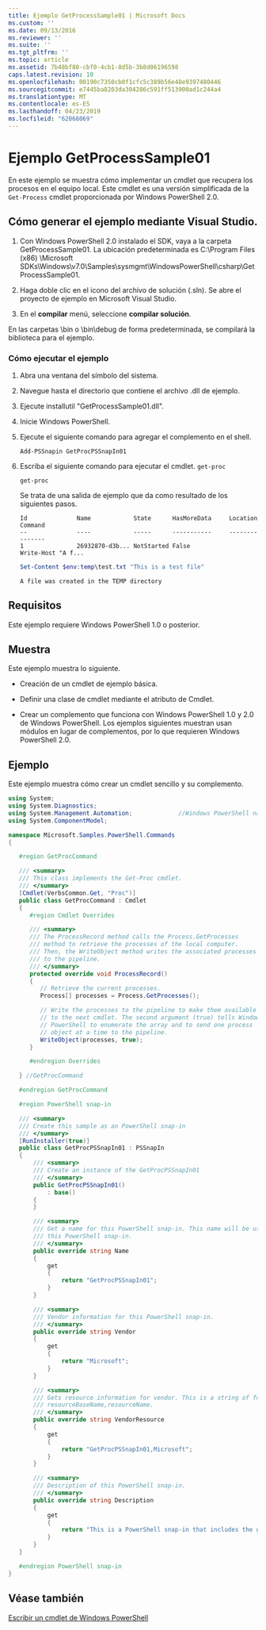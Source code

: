 ```yaml
---
title: Ejemplo GetProcessSample01 | Microsoft Docs
ms.custom: ''
ms.date: 09/13/2016
ms.reviewer: ''
ms.suite: ''
ms.tgt_pltfrm: ''
ms.topic: article
ms.assetid: 7b48bf80-cbf0-4cb1-8d5b-3b8d06196598
caps.latest.revision: 10
ms.openlocfilehash: 00190c7350cb0f1cfc5c389b56e48e9397480446
ms.sourcegitcommit: e7445ba8203da304286c591ff513900ad1c244a4
ms.translationtype: MT
ms.contentlocale: es-ES
ms.lasthandoff: 04/23/2019
ms.locfileid: "62068069"
---
```

# <a name="getprocesssample01-sample"></a>Ejemplo GetProcessSample01

En este ejemplo se muestra cómo implementar un cmdlet que recupera los procesos en el equipo local. Este cmdlet es una versión simplificada de la `Get-Process` cmdlet proporcionada por Windows PowerShell 2.0.

## <a name="how-to-build-the-sample-by-using-visual-studio"></a>Cómo generar el ejemplo mediante Visual Studio.

1. Con Windows PowerShell 2.0 instalado el SDK, vaya a la carpeta GetProcessSample01. La ubicación predeterminada es C:\Program Files (x86) \Microsoft SDKs\Windows\v7.0\Samples\sysmgmt\WindowsPowerShell\csharp\GetProcessSample01.

2. Haga doble clic en el icono del archivo de solución (.sln). Se abre el proyecto de ejemplo en Microsoft Visual Studio.

3. En el **compilar** menú, seleccione **compilar solución**.

  En las carpetas \bin o \bin\debug de forma predeterminada, se compilará la biblioteca para el ejemplo.

### <a name="how-to-run-the-sample"></a>Cómo ejecutar el ejemplo

1. Abra una ventana del símbolo del sistema.

2. Navegue hasta el directorio que contiene el archivo .dll de ejemplo.

3. Ejecute installutil "GetProcessSample01.dll".

4. Inicie Windows PowerShell.

5. Ejecute el siguiente comando para agregar el complemento en el shell.

   `Add-PSSnapin GetProcPSSnapIn01`

6. Escriba el siguiente comando para ejecutar el cmdlet. `get-proc`

   `get-proc`

   Se trata de una salida de ejemplo que da como resultado de los siguientes pasos.

   ```output
   Id              Name            State      HasMoreData     Location             Command
   --              ----            -----      -----------     --------             -------
   1               26932870-d3b... NotStarted False                                 Write-Host "A f...

   ```

   ```powershell
   Set-Content $env:temp\test.txt "This is a test file"
   ```

   ```output
   A file was created in the TEMP directory
   ```

## <a name="requirements"></a>Requisitos

Este ejemplo requiere Windows PowerShell 1.0 o posterior.

## <a name="demonstrates"></a>Muestra

Este ejemplo muestra lo siguiente.

- Creación de un cmdlet de ejemplo básica.

- Definir una clase de cmdlet mediante el atributo de Cmdlet.

- Crear un complemento que funciona con Windows PowerShell 1.0 y 2.0 de Windows PowerShell. Los ejemplos siguientes muestran usan módulos en lugar de complementos, por lo que requieren Windows PowerShell 2.0.

## <a name="example"></a>Ejemplo

Este ejemplo muestra cómo crear un cmdlet sencillo y su complemento.

```csharp
using System;
using System.Diagnostics;
using System.Management.Automation;             //Windows PowerShell namespace
using System.ComponentModel;

namespace Microsoft.Samples.PowerShell.Commands
{

   #region GetProcCommand

   /// <summary>
   /// This class implements the Get-Proc cmdlet.
   /// </summary>
   [Cmdlet(VerbsCommon.Get, "Proc")]
   public class GetProcCommand : Cmdlet
   {
      #region Cmdlet Overrides

      /// <summary>
      /// The ProcessRecord method calls the Process.GetProcesses
      /// method to retrieve the processes of the local computer.
      /// Then, the WriteObject method writes the associated processes
      /// to the pipeline.
      /// </summary>
      protected override void ProcessRecord()
      {
         // Retrieve the current processes.
         Process[] processes = Process.GetProcesses();

         // Write the processes to the pipeline to make them available
         // to the next cmdlet. The second argument (true) tells Windows
         // PowerShell to enumerate the array and to send one process
         // object at a time to the pipeline.
         WriteObject(processes, true);
      }

      #endregion Overrides

   } //GetProcCommand

   #endregion GetProcCommand

   #region PowerShell snap-in

   /// <summary>
   /// Create this sample as an PowerShell snap-in
   /// </summary>
   [RunInstaller(true)]
   public class GetProcPSSnapIn01 : PSSnapIn
   {
       /// <summary>
       /// Create an instance of the GetProcPSSnapIn01
       /// </summary>
       public GetProcPSSnapIn01()
           : base()
       {
       }

       /// <summary>
       /// Get a name for this PowerShell snap-in. This name will be used in registering
       /// this PowerShell snap-in.
       /// </summary>
       public override string Name
       {
           get
           {
               return "GetProcPSSnapIn01";
           }
       }

       /// <summary>
       /// Vendor information for this PowerShell snap-in.
       /// </summary>
       public override string Vendor
       {
           get
           {
               return "Microsoft";
           }
       }

       /// <summary>
       /// Gets resource information for vendor. This is a string of format:
       /// resourceBaseName,resourceName.
       /// </summary>
       public override string VendorResource
       {
           get
           {
               return "GetProcPSSnapIn01,Microsoft";
           }
       }

       /// <summary>
       /// Description of this PowerShell snap-in.
       /// </summary>
       public override string Description
       {
           get
           {
               return "This is a PowerShell snap-in that includes the get-proc cmdlet.";
           }
       }
   }

   #endregion PowerShell snap-in
}
```

## <a name="see-also"></a>Véase también

[Escribir un cmdlet de Windows PowerShell](./writing-a-windows-powershell-cmdlet.md)